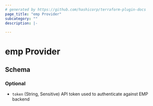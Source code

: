 ```yaml
---
# generated by https://github.com/hashicorp/terraform-plugin-docs
page_title: "emp Provider"
subcategory: ""
description: |-
  
---
```


# emp Provider





<!-- schema generated by tfplugindocs -->
## Schema

### Optional

- `token` (String, Sensitive) API token used to authenticate against EMP backend
